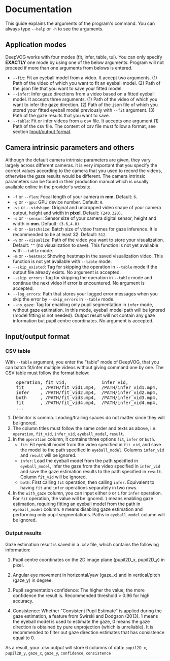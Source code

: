 # Documentation
This guide explains the arguments of the program's command. You can always type `--help` or `-h` to see the arguments.

## Application modes
DeepVOG works with four modes (fit, infer, table, tui). You can only specify **EXACTLY** one mode by using one of the below arguments. Program will not proceed if more than one arguments from belows is entered.

- `--fit`: Fit an eyeball model from a video. It accept two arguments. (1) Path of the video of which you want to fit an eyeball model. (2) Path of the .json file that you want to save your fitted model.
- `--infer`: Infer gaze directions from a video based on a fitted eyeball model. It accepts three arguments. (1) Path of the video of which you want to infer the gaze direction. (2) Path of the .json file of which you stored your fitted eyeball model previously with `--fit` argument. (3) Path of the gaze results that you want to save.
- `--table`: Fit or infer videos from a csv file. It accepts one argument (1) Path of the csv file. The content of csv file must follow a format, see section [Input/output format](#input/output-format).

## Camera intrinsic parameters and others
Although the default camera intrinsic parameters are given, they vary largely across different cameras. it is very important that you specify the correct values according to the camera that you used to record the videos, otherwise the gaze results would be different. The camera intrinsic parameters can be found in their production manual which is usually available online in the provider's website.

- `-f` or `--flen`: Focal length of your camera in **mm**. Default: `6`.
- `-g` or `--gpu`: GPU device number. Default: `0`.
- `-vs` or `--vidshape`: Original and uncropped video shape of your camera output, height and width in **pixel**. Default: `(240,320)`.
- `-s` or `--sensor`: Sensor size of your camera digital sensor, height and width in **mm**. Default: `(3.6,4.8)`. 
- `-b` or `--batchsize`: Batch size of video frames for gaze inference. It is recommended to be at least 32. Default: `512`.
- `-v` or `--visualize`: Path of the video you want to store your visualization. Default: `""` (no visualization to save). This function is not yet available with `--table` mode.
- `-m` or `--heatmap`: Showing heatmap in the saved visualization video. This function is not yet available with `--table` mode. 
- `--skip_existed`: Tag for skipping the operation in `--table` mode if the output file already exists. No argument is accepted.
- `--skip_errors`: Tag for skipping the operation in `--table` mode and continue the next video if error is encountered. No argument is accepted.
- `--log_errors`: Path that stores your logged error messages when you skip the error by `--skip_errors` in `--table` mode.
- `--no_gaze`: Tag for enabling only pupil segmentation in `infer` mode, without gaze estimation. In this mode, eyeball model path will be ignored (model fitting is not needed). Output result will not contain any gaze information but pupil centre coordinates. No argument is accepted. 

## Input/output format

### CSV table
With `--table` argument, you enter the "table" mode of DeepVOG, that you can batch fit/infer multiple videos without giving command one by one. The CSV table must follow the format below:

<pre>
    operation, fit_vid,             infer_vid,              eyeball_model,      result,                   with_gaze
    fit      , /PATH/fit_vid1.mp4,  /PATH/infer_vid1.mp4,   /PATH/model1.json,  /PATH/output_result1.csv, 0
    infer    , /PATH/fit_vid2.mp4,  /PATH/infer_vid2.mp4,   /PATH/model2.json,  /PATH/output_result2.csv, 1
    both     , /PATH/fit_vid3.mp4,  /PATH/infer_vid3.mp4,   /PATH/model3.json,  /PATH/output_result3.csv, 0
    fit      , /PATH/fit_vid4.mp4,  /PATH/infer_vid4.mp4,   /PATH/model4.json,  /PATH/output_result4.csv, 1
    ...
</pre>

1. Delimitor is comma. Leading/trailing spaces do not matter since they will be ignored.
2. The column titles must follow the same order and texts as above, i.e. `operation`, `fit_vid`, `infer_vid`, `eyeball_model`, `result`.
3. In the `operation` column, it contains three options `fit`, `infer` or `both`. 
   * `fit`:  Fit eyeball model from the video specified in `fit_vid`, and save the model to the path specified in `eyeball_model`. Columns `infer_vid` and `result` will be ignored.
   * `infer`: Load the eyeball model from the path specified in `eyeball_model`, infer the gaze from the video specified in `infer_vid` and save the gaze estimation results to the path specified in `result`. Column `fit_vid` will be ignored.
   * `both`: First calling `fit` operation, then calling `infer`. Equivalent to having `fit` and `infer` operations separately in two rows.
4. In the `with_gaze` column, you can input either `0` or `1` for `infer` operation. For `fit` operation, the value will be ignored. `1` means enabling gaze estimation, requiring fitting an eyeball model from the path in `eyeball_model` column. `0` means disabling gaze estimation and performing only pupil segmentations. Paths in `eyeball_model` column will be ignored. 

### Output results
Gaze estimation result is saved in a .csv file, which contains the following information:

1. Pupil centre coordinates on the 2D image plane (pupil2D_x, pupil2D_y) in pixel.

2. Angular eye movement in horizontal/yaw (gaze_x) and in vertical/pitch (gaze_y) in degree.

3. Pupil segmentation confidence: The higher the value, the more confidence the result is. Recommended threshold > 0.96 for high accuracy.

4. Consistence: Whether "Consistent Pupil Estimate" is applied during the gaze estimation, a feature from Swirski and Dodgson (2013). 1 means the eyeball model is used to estimate the gaze, 0 means the gaze direction is obtained by pure unprojection (which is unreliable). It is recommended to filter out gaze direction estimates that has consistence equal to 0.

As a result, your .csv output will store 6 columns of data: `pupil2D_x`, `pupil2D_y`, `gaze_x`, `gaze_y`, `confidence`, `consistence`
